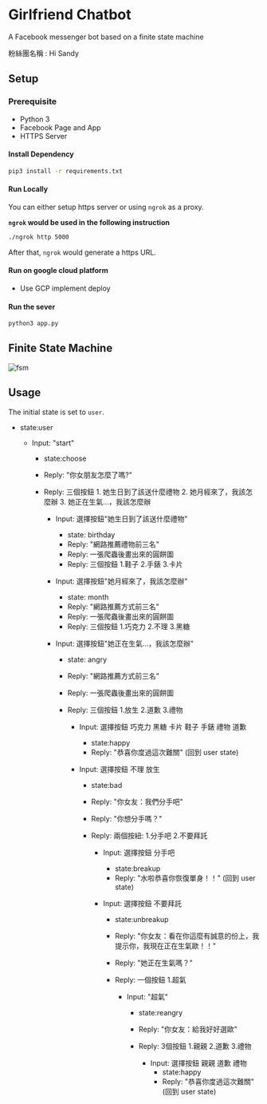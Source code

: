 # Girlfriend Chatbot

A Facebook messenger bot based on a finite state machine

粉絲團名稱 : Hi Sandy


## Setup

### Prerequisite
* Python 3
* Facebook Page and App
* HTTPS Server

#### Install Dependency
```sh
pip3 install -r requirements.txt
```

#### Run Locally
You can either setup https server or using `ngrok` as a proxy.

**`ngrok` would be used in the following instruction**

```sh
./ngrok http 5000
```

After that, `ngrok` would generate a https URL.

#### Run on google cloud platform

* Use GCP implement deploy

#### Run the sever

```sh
python3 app.py
```

## Finite State Machine
![fsm](https://i.imgur.com/6k0MHTz.png)

## Usage
The initial state is set to `user`.

* state:user

	* Input: "start"
	  * state:choose
	  * Reply: "你女朋友怎麼了嗎?"
	  * Reply: 三個按鈕 1. 她生日到了該送什麼禮物 2. 她月經來了，我該怎麼辦 3. 她正在生氣...，我該怎麼辦

		* Input: 選擇按鈕"她生日到了該送什麼禮物"
		  * state: birthday
		  * Reply: "網路推薦禮物前三名"
		  * Reply: 一張爬蟲後畫出來的圓餅圖
		  * Reply: 三個按鈕 1.鞋子 2.手錶 3.卡片

		* Input: 選擇按鈕"她月經來了，我該怎麼辦"
		  * state: month
		  * Reply: "網路推薦方式前三名"
		  * Reply: 一張爬蟲後畫出來的圓餅圖
		  * Reply: 三個按鈕 1.巧克力 2.不理 3.黑糖

		* Input: 選擇按鈕"她正在生氣...，我該怎麼辦"
		  * state: angry
		  * Reply: "網路推薦方式前三名"
		  * Reply: 一張爬蟲後畫出來的圓餅圖
		  * Reply: 三個按鈕 1.放生 2.道歉 3.禮物

			* Input: 選擇按鈕 巧克力 黑糖 卡片 鞋子 手錶 禮物 道歉
	  		  * state:happy
	  		  * Reply: "恭喜你度過這次難關" (回到 user state)

			* Input: 選擇按鈕 不理 放生
	  		  * state:bad
	  		  * Reply: "你女友：我們分手吧"
			  * Reply: "你想分手嗎？"
			  * Reply: 兩個按紐: 1.分手吧  2.不要拜託

			  	* Input: 選擇按鈕 分手吧
	  		  	  * state:breakup
	  		  	  * Reply: "水啦恭喜你恢復單身！！" (回到 user state)

			  	* Input: 選擇按鈕 不要拜託
	  		  	  * state:unbreakup
	  		  	  * Reply: "你女友：看在你這麼有誠意的份上，我提示你，我現在正在生氣歐！！"
				  * Reply: "她正在生氣嗎？"
				  * Reply: 一個按鈕 1.超氣

					* Input: "超氣"
	  		  	  	  * state:reangry
	  		  	  	  * Reply: "你女友：給我好好選歐"
					  * Reply: 3個按鈕 1.親親 2.道歉 3.禮物

						* Input: 選擇按鈕 親親 道歉 禮物
	  		  	  		  * state:happy
	  		  	  		  * Reply: "恭喜你度過這次難關"  (回到 user state)

